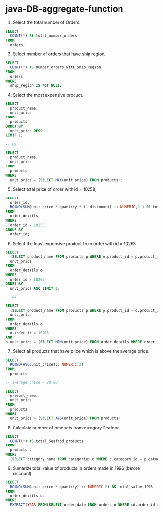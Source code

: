 # java-DB-aggregate-function

1. Select the total number of Orders.
```sql
SELECT
  COUNT(*) AS total_number_orders
FROM
  orders;
```
3. Select number of orders that have ship region.
```sql
SELECT
  COUNT(*) AS number_orders_with_ship_region
FROM
  orders
WHERE
  ship_region IS NOT NULL;
```
4. Select the most expensive product.
```sql
SELECT
  product_name,
  unit_price
FROM
  products
ORDER BY
  unit_price DESC
LIMIT 1;

-- OR

SELECT
  product_name,
  unit_price
FROM
  products
WHERE
  unit_price = (SELECT MAX(unit_price) FROM products);
```
5. Select total price of order with id = 10258;
```sql
SELECT
  order_id,
  ROUND(SUM(unit_price * quantity * (1-discount)) :: NUMERIC,2 ) AS total_price
FROM
  order_details
WHERE
  order_id = 10258
GROUP BY
  order_id;
```
6. Select the least expensive product from order with id = 10263
```sql
SELECT 
  (SELECT product_name FROM products p WHERE o.product_id = p.product_id), 
  unit_price 
FROM 
  order_details o 
WHERE 
  order_id = 10263 
ORDER BY
  unit_price ASC LIMIT 1;

-- OR

SELECT 
  (SELECT product_name FROM products p WHERE p.product_id = o.product_id), 
  unit_price 
FROM 
  order_details o 
WHERE 
  o.order_id = 10263
AND
o.unit_price = (SELECT MIN(unit_price) FROM order_details WHERE order_id = o.order_id) 
```
7. Select all products that have price which is above the average price.
```sql
SELECT
  ROUND(AVG(unit_price):: NUMERIC,2)
FROM
  products

-- average price = 28.83

SELECT
  product_name,
  unit_price
FROM
  products
WHERE
  unit_price > (SELECT AVG(unit_price) FROM products)
```
8. Calculate number of products from category Seafood.
```sql
SELECT
  COUNT(*) AS total_Seafood_products
FROM
  products p
WHERE
  (SELECT category_name FROM categories c WHERE c.category_id = p.category_id) = 'Seafood';
```
9. Sumarize total value of products in orders made in 1996 (before discount).
```sql
SELECT 
  ROUND(SUM(unit_price * quantity) :: NUMERIC,2) AS total_value_1996 
FROM 
  order_details od
WHERE
  EXTRACT(YEAR FROM(SELECT order_date FROM orders o WHERE od.order_id = o.order_id)) = 1996;
```
